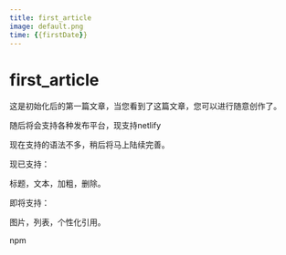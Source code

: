 ```yaml
---
title: first_article
image: default.png
time: {{firstDate}}
---
```


# first_article

这是初始化后的第一篇文章，当您看到了这篇文章，您可以进行随意创作了。

随后将会支持各种发布平台，现支持netlify

现在支持的语法不多，稍后将马上陆续完善。

现已支持：

标题，文本，加粗，删除。

即将支持：

图片，列表，个性化引用。

npm